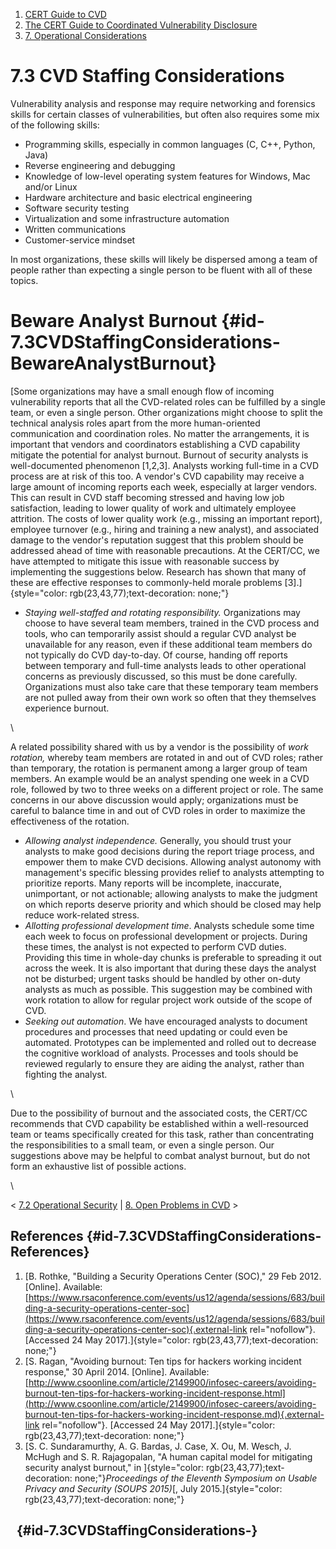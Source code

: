 



1.  [CERT Guide to CVD](index.md)
2.  [The CERT Guide to Coordinated Vulnerability
    Disclosure](The-CERT-Guide-to-Coordinated-Vulnerability-Disclosure_47677443.md)
3.  [7. Operational
    Considerations](7.-Operational-Considerations_47677492.md)


# 7.3 CVD Staffing Considerations 








Vulnerability analysis and response may require networking and forensics
skills for certain classes of vulnerabilities, but often also requires
some mix of the following skills:

-   Programming skills, especially in common languages (C, C++, Python,
    Java)
-   Reverse engineering and debugging
-   Knowledge of low-level operating system features for Windows, Mac
    and/or Linux
-   Hardware architecture and basic electrical engineering
-   Software security testing
-   Virtualization and some infrastructure automation
-   Written communications
-   Customer-service mindset

In most organizations, these skills will likely be dispersed among a
team of people rather than expecting a single person to be fluent with
all of these topics.

# Beware Analyst Burnout {#id-7.3CVDStaffingConsiderations-BewareAnalystBurnout}

[Some organizations may have a small enough flow of incoming
vulnerability reports that all the CVD-related roles can be fulfilled by
a single team, or even a single person. Other organizations might choose
to split the technical analysis roles apart from the more human-oriented
communication and coordination roles. No matter the arrangements, it is
important that vendors and coordinators establishing a CVD capability
mitigate the potential for analyst burnout. Burnout of security analysts
is well-documented phenomenon \[1,2,3\]. Analysts working full-time in a
CVD process are at risk of this too. A vendor\'s CVD capability may
receive a large amount of incoming reports each week, especially at
larger vendors. This can result in CVD staff becoming stressed and
having low job satisfaction, leading to lower quality of work and
ultimately employee attrition. The costs of lower quality work (e.g.,
missing an important report), employee turnover (e.g., hiring and
training a new analyst), and associated damage to the vendor\'s
reputation suggest that this problem should be addressed ahead of time
with reasonable precautions. At the CERT/CC, we have attempted to
mitigate this issue with reasonable success by implementing the
suggestions below. Research has shown that many of these are effective
responses to commonly-held morale problems
\[3\].]{style="color: rgb(23,43,77);text-decoration: none;"}

-   *Staying well-staffed* *and rotating responsibility.* Organizations
    may choose to have several team members, trained in the CVD process
    and tools, who can temporarily assist should a regular CVD analyst
    be unavailable for any reason, even if these additional team members
    do not typically do CVD day-to-day. Of course, handing off reports
    between temporary and full-time analysts leads to other operational
    concerns as previously discussed, so this must be done carefully.
    Organizations must also take care that these temporary team members
    are not pulled away from their own work so often that they
    themselves experience burnout.

\

A related possibility shared with us by a vendor is the possibility of
*work rotation,* whereby team members are rotated in and out of CVD
roles; rather than temporary, the rotation is permanent among a larger
group of team members. An example would be an analyst spending one week
in a CVD role, followed by two to three weeks on a different project or
role. The same concerns in our above discussion would apply;
organizations must be careful to balance time in and out of CVD roles in
order to maximize the effectiveness of the rotation.

-   *Allowing analyst independence.* Generally, you should trust your
    analysts to make good decisions during the report triage process,
    and empower them to make CVD decisions. Allowing analyst autonomy
    with management\'s specific blessing provides relief to analysts
    attempting to prioritize reports. Many reports will be incomplete,
    inaccurate, unimportant, or not actionable; allowing analysts to
    make the judgment on which reports deserve priority and which should
    be closed may help reduce work-related stress.
-   *Allotting professional development time*. Analysts schedule some
    time each week to focus on professional development or projects.
    During these times, the analyst is not expected to perform CVD
    duties. Providing this time in whole-day chunks is preferable to
    spreading it out across the week. It is also important that during
    these days the analyst not be disturbed; urgent tasks should be
    handled by other on-duty analysts as much as possible. This
    suggestion may be combined with work rotation to allow for regular
    project work outside of the scope of CVD.
-   *Seeking out automation*. We have encouraged analysts to document
    procedures and processes that need updating or could even be
    automated. Prototypes can be implemented and rolled out to decrease
    the cognitive workload of analysts. Processes and tools should be
    reviewed regularly to ensure they are aiding the analyst, rather
    than fighting the analyst.

\

Due to the possibility of burnout and the associated costs, the CERT/CC
recommends that CVD capability be established within a well-resourced
team or teams specifically created for this task, rather than
concentrating the responsibilities to a small team, or even a single
person. Our suggestions above may be helpful to combat analyst burnout,
but do not form an exhaustive list of possible actions.

\



\< [7.2 Operational Security](7.2-Operational-Security_47677494.md) \|
[8. Open Problems in CVD](8.-Open-Problems-in-CVD_47677496.md) \>



## References {#id-7.3CVDStaffingConsiderations-References}

1.  [B. Rothke, \"Building a Security Operations Center (SOC),\" 29
    Feb 2012. \[Online\]. Available:
    [https://www.rsaconference.com/events/us12/agenda/sessions/683/building-a-security-operations-center-soc](https://www.rsaconference.com/events/us12/agenda/sessions/683/building-a-security-operations-center-soc){.external-link
    rel="nofollow"}. \[Accessed 24 May
    2017\].]{style="color: rgb(23,43,77);text-decoration: none;"}
2.  [S. Ragan, \"Avoiding burnout: Ten tips for hackers working incident
    response,\" 30 April 2014. \[Online\]. Available:
    [http://www.csoonline.com/article/2149900/infosec-careers/avoiding-burnout-ten-tips-for-hackers-working-incident-response.html](http://www.csoonline.com/article/2149900/infosec-careers/avoiding-burnout-ten-tips-for-hackers-working-incident-response.md){.external-link
    rel="nofollow"}. \[Accessed 24 May
    2017\].]{style="color: rgb(23,43,77);text-decoration: none;"}
3.  [S. C. Sundaramurthy, A. G. Bardas, J. Case, X. Ou, M. Wesch, J.
    McHugh and S. R. Rajagopalan, \"A human capital model for mitigating
    security analyst burnout,\" in
    ]{style="color: rgb(23,43,77);text-decoration: none;"}*Proceedings
    of the Eleventh Symposium on Usable Privacy and Security (SOUPS
    2015)*[, July
    2015.]{style="color: rgb(23,43,77);text-decoration: none;"}

##   {#id-7.3CVDStaffingConsiderations-}












